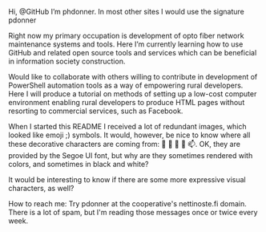 Hi, @GitHub I’m phdonner. In most other sites I would use the signature pdonner

Right now my primary occupation is development of opto fiber network maintenance systems and tools. Here I’m currently learning how to use GitHub and related open source tools and services which can be beneficial in information society construction.

Would like to collaborate with others willing to contribute in development of PowerShell automation tools as a way of empowering rural developers. Here I will produce a tutorial on methods of setting up a low-cost computer environment enabling rural developers to produce HTML pages without resorting to commercial services, such as Facebook.

When I started this README I received a lot of redundant images, which looked like emoji ;) symbols. It would, however, be nice to know where all these decorative characters are coming from: 👋 👀 🌱 💞️ 📫. OK, they are provided by the Segoe UI font, but why are they sometimes rendered with colors, and sometimes in black and white?

It would be interesting to know if there are some more expressive visual characters, as well?

How to reach me: Try pdonner at the cooperative's nettinoste.fi domain. There is a lot of spam, but I'm reading those messages once or twice every week.

<!---
phdonner/phdonner is a ✨ special ✨ repository because its `README.md` (this file) appears on your GitHub profile.
You can click the Preview link to take a look at your changes.
--->
